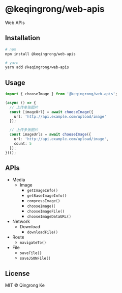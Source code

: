 # @keqingrong/web-apis

Web APIs

## Installation

```bash
# npm
npm install @keqingrong/web-apis

# yarn
yarn add @keqingrong/web-apis
```

## Usage

```ts
import { chooseImage } from '@keqingrong/web-apis';

(async () => {
  // 上传单张图片
  const [imageUrl] = await chooseImage({
    url: 'http://api.example.com/upload/image'
  });

  // 上传多张图片
  const imageUrls = await chooseImage({
    url: 'http://api.example.com/upload/image',
    count: 5
  });
})();
```

## APIs

- Media
  - Image
    - `getImageInfo()`
    - `getBaseImageInfo()`
    - `compressImage()`
    - `chooseImage()`
    - `chooseImageFile()`
    - `chooseImageDataURL()`
- Network
  - Download
    - `downloadFile()`
- Route
  - `navigateTo()`
- File
  - `saveFile()`
  - `saveJSONFile()`

## License

MIT © Qingrong Ke
